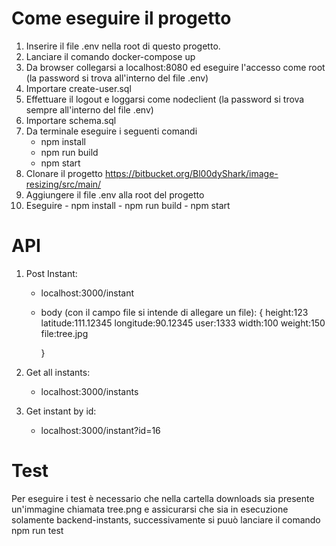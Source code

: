 # Come eseguire il progetto #

1. Inserire il file .env nella root di questo progetto.
2. Lanciare il comando docker-compose up
3. Da browser collegarsi a localhost:8080 ed eseguire l'accesso come root (la password si trova all'interno del file .env)
4. Importare create-user.sql
5. Effettuare il logout e loggarsi come nodeclient (la password si trova sempre all'interno del file .env)
6. Importare schema.sql
7. Da terminale eseguire i seguenti comandi
    - npm install
    - npm run build
    - npm start
8. Clonare il progetto https://bitbucket.org/Bl00dyShark/image-resizing/src/main/
9. Aggiungere il file .env alla root del progetto
10.  Eseguire
    - npm install
    - npm run build
    - npm start

# API # 

1. Post Instant:
    - localhost:3000/instant
    - body (con il campo file si intende di allegare un file):
        {
            height:123
            latitude:111.12345
            longitude:90.12345
            user:1333
            width:100
            weight:150
            file:tree.jpg

        }

2. Get all instants: 
    - localhost:3000/instants

3. Get instant by id:                
    - localhost:3000/instant?id=16

# Test #
Per eseguire i test è necessario che nella cartella downloads sia presente un'immagine chiamata tree.png e assicurarsi che sia in esecuzione solamente backend-instants, successivamente si puuò lanciare il comando 
    npm run test



